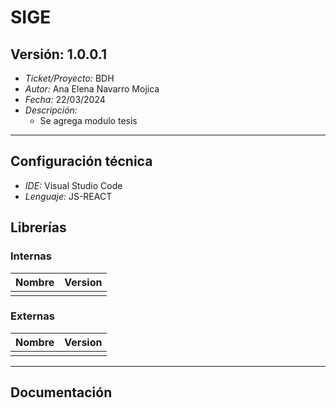 # SIGE

## Versión: 1.0.0.1
- _Ticket/Proyecto:_ BDH
- _Autor:_ Ana Elena Navarro Mojica
- _Fecha:_ 22/03/2024
- _Descripción:_ 
  - Se agrega modulo tesis
  
--------

## Configuración técnica
- _IDE:_ Visual Studio Code 
- _Lenguaje:_ JS-REACT


## Librerías
### Internas
|Nombre|Version|
|:--------|:--------:|
|||


### Externas
|Nombre|Version|
|:--------|:--------:|
|||




-------------

## Documentación
